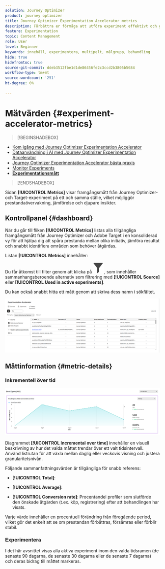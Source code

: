 ```yaml
---
solution: Journey Optimizer
product: journey optimizer
title: Journey Optimizer Experimentation Accelerator metrics
description: Förbättra er förmåga att utföra experiment effektivt och generera insikter
feature: Experimentation
topic: Content Management
role: User
level: Beginner
keywords: innehåll, experimentera, multipelt, målgrupp, behandling
hide: true
hidefromtoc: true
source-git-commit: ddeb3512fbe1d1de86456fe2c3ccd2b3805b5684
workflow-type: tm+mt
source-wordcount: '251'
ht-degree: 0%

---
```


# Mätvärden {#experiment-accelerator-metrics}

>[!BEGINSHADEBOX]

* [Kom igång med Journey Optimizer Experimentation Accelerator](experiment-accelerator.md)
* [Dataanvändning i AI med Journey Optimizer Experimentation Accelerator](experiment-accelerator-security.md)
* [Journey Optimizer Experimentation Accelerator bästa praxis](experiment-accelerator-best-practices.md)
* [Monitor Experiments](experiment-accelerator-monitor.md)
* **[Experimentationsmått](experiment-accelerator-metrics.md)**

>[!ENDSHADEBOX]

Sidan **[!UICONTROL Metrics]** visar framgångsmått från Journey Optimizer- och Target-experiment på ett och samma ställe, vilket möjliggör prestandaövervakning, jämförelse och djupare insikter.

## Kontrollpanel {#dashboard}

När du går till fliken **[!UICONTROL Metrics]** listas alla tillgängliga framgångsmått från Journey Optimizer och Adobe Target i en konsoliderad vy för att hjälpa dig att spåra prestanda mellan olika initiativ, jämföra resultat och snabbt identifiera områden som behöver åtgärdas.

Listan **[!UICONTROL Metrics]** innehåller:

Du får åtkomst till filter genom att klicka på ![](assets/do-not-localize/Smock_Filter_18_N.svg), som innehåller sammanhangsberoende alternativ som filtrering med **[!UICONTROL Source]** eller **[!UICONTROL Used in active experiments]**.

Du kan också snabbt hitta ett mått genom att skriva dess namn i sökfältet.

![](assets/experiment-monitor-metrics.png)

## Måttinformation {#metric-details}

### Inkrementell över tid

![](assets/experiment-monitor-metrics-2.png)

Diagrammet **[!UICONTROL Incremental over time]** innehåller en visuell beskrivning av hur det valda måttet trendar över ett valt tidsintervall. Använd listrutan för att växla mellan daglig eller veckovis visning och justera granularitetsnivån.

Följande sammanfattningsvärden är tillgängliga för snabb referens:

* **[!UICONTROL Total]**:

* **[!UICONTROL Average]**:

* **[!UICONTROL Conversion rate]**: Procentandel profiler som slutförde den önskade åtgärden (t.ex. köp, registrering) efter att behandlingen har visats.

Varje värde innehåller en procentuell förändring från föregående period, vilket gör det enkelt att se om prestandan förbättras, försämras eller förblir stabil.

### Experimentera

I det här avsnittet visas alla aktiva experiment inom den valda tidsramen (de senaste 90 dagarna, de senaste 30 dagarna eller de senaste 7 dagarna) och deras bidrag till måttet markeras.
